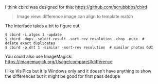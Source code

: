 I think cbird was designed for this: https://github.com/scrubbbbs/cbird

> Image view: difference image can align to template match

The interface takes a bit to figure out.

    $ cbird -i.algos 1 -update
    $ cbird -dups -select-result -sort-rev resolution -chop -nuke  # delete exact duplicates
    $ cbird -p.dht 1 -similar -sort-rev resolution  # similar photos GUI

You could also use ImageMagick: https://imagemagick.org/Usage/compare/#difference

I like VisiPics but it is Windows only and it doesn't have anything to show the differences but it might be good for first pass dedupe
